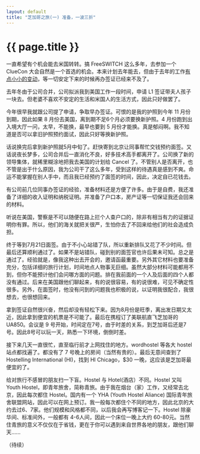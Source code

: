 ```yaml
---
layout: default
title: "芝加哥之旅(一) 准备，一波三折"
---
```


# {{ page.title }}

一直希望有个机会能去米国转转。搞 FreeSWITCH 这么多年，去参加一个 ClueCon 大会自然是一个首选的机会。本来计划去年能去，但由于去年的工作[有点小小的变动](http://www.dujinfang.com/past/2010/5/26/wu-yue-sui-bi/)，等一切安定下来的时候再办签证已经来不及了。

去年冬由于公司合并，公司拟派我到美国工作一段时间，申请 L1 签证带夫人孩子一块去。但老婆不喜欢不安定的生活和米国人的生活方式，因此只好做罢了。

今年很早我就跟公司提了申请，争取早办签证。可恨的是我的护照到今年 11 月份到期，因此如果 8 月份去美国，离到期不足6个月必须要换新护照。4 月份跑到出入境大厅一问，太早，不能换，最早也要到 5 月份才能换。真是郁闷啊。我不知道是否可以拿旧护照预约面试，因此只好等换新护照。

话说换完后拿到新护照就5月中旬了。赶快寄到北京让同事帮忙交钱预约面签。又话说夜长梦多，公司合并后一直消化不良，好多技术高手都离开了。公司换了新的领导集体，就稀里糊涂地把我去美国的计划给 Cancel 了。不管别人是否离开，也不管是出于什么原因，我为公司干了这么多年，受到这样的待遇真是感到不爽。命运不能掌握在别人手中，而且我已经预约了面签的时间，因此，决定自已花钱去。

有公司前几位同事办签证的经验，准备材料还是方便了许多。由于是自费，我还准备了详细的收入证明和纳税证明。并准备了户口本，房产证等一切保证我还会回来的材料。

听说在美国，警察是不可以随便在路上拦个人查户口的，除非有相当有力的证据证明你有罪。所以，他们的海关就把关很严，生怕你去了不回来给他们的社会造成负担。

终于等到7月21日面签。由于不小心站错了队，所以重新排队又花了不少时间。但最后还算顺利通过了。如果不是站错队，碰到别的面签官也许后果未可知。总之是通过了。经验就是，像我这种出去开会的，邀请函最重要。另外其它材料也要准备充分，包括详细的旅行计划，时间地点人物事无巨细。虽然大部分材料可能都用不到，但你不能预计他们会问哪方面的问题。排在我前面的一个人及后面的四个人都没有通过。后来在美国跟他们聊起来，有的说很容易，有的说很难，可见不确定性很多。另外，在面签时，他没有问到的问题我也积极的说，以证明我很配合，我很想去，也很想回来。

拿到签证自然很兴奋，然后却没有轻松下来。因为8月份是旺季，离出发日期又太近，因此拿到便宜的机票是不可能了。最后在携程订了美联航直飞芝加哥的 UA850。会议是 9 号开始，时间定在7号，由于时差的关系，到芝加哥后还是7号。因此8号可以玩一天，熟悉一下环境，倒倒时差。

接下来几天一直很忙，直至临行前才上网找住的地方。wordhostel 等各大 hostel 站点都找遍了。都没有了 7 号晚上的房间（当然有贵的）。最后无意间查到了 Hostelling International (HI)，找到  HI Chicago，$30 一晚，这应该是芝加哥最便宜的了。

给对旅行不感冒的朋友扫一下盲。Hostel 与 Hotel(酒店）不同。Hostel 又叫 Youth Hostel，即青年旅舍，简称青旅。由于我在烟台（家）工作，又经常去北京，因此每次都住 Hostel。国内有一个 YHA (Youth Hostel Aliance) 国际青年旅舍联盟网站，因此可以在网上预订。我一般每次都住个不同的地方，因此北京的大约去过6、7家。他们规模和风格都不同，以后我会再写博客记一下。Hostel 除豪华间、标准间外，一般都有 4-6人间，因此一个床位一晚上大约 60-80元。当然住青旅的意义不仅仅在于省钱，更在于你可以遇到来自世界各地的朋友，跟他们聊天…...

（待续）
